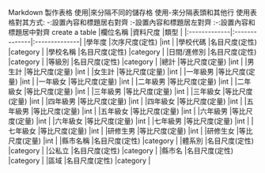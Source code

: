 Markdown 製作表格
使用|來分隔不同的儲存格
使用-來分隔表頭和其他行
使用表格對其方式:
-:設置內容和標題居右對齊
:-設置內容和標題居左對齊
:-:設置內容和標題居中對齊
create a table
|欄位名稱       |資料尺度        |類型          |
|:-------------|:--------------|:--------------|
|學年度         |次序尺度(定性)  |int            |
|學校代碼       |名目尺度(定性)  |category       |
|學校名稱       |名目尺度(定性)  |category       |
|日間/進修別    |名目尺度(定性)  |category       |
|等級別         |名目尺度(定性)  |category       |
|總計           |等比尺度(定量)  |int            |
|男生計         |等比尺度(定量)  |int            |
|女生計         |等比尺度(定量)  |int            |
|一年級男       |等比尺度(定量)  |int            |
|一年級女       |等比尺度(定量)  |int            |
|二年級男       |等比尺度(定量)  |int            |
|二年級女       |等比尺度(定量)  |int            |
|三年級男       |等比尺度(定量)  |int            |
|三年級女       |等比尺度(定量)  |int            |
|四年級男       |等比尺度(定量)  |int            |
|四年級女       |等比尺度(定量)  |int            |
|五年級男       |等比尺度(定量)  |int            |
|五年級女       |等比尺度(定量)  |int            |
|六年級男       |等比尺度(定量)  |int            |
|六年級女       |等比尺度(定量)  |int            |
|七年級男       |等比尺度(定量)  |int            |
|七年級女       |等比尺度(定量)  |int            |
|研修生男       |等比尺度(定量)  |int            |
|研修生女       |等比尺度(定量)  |int            |
|縣市名稱       |名目尺度(定性)  |category       |
|體系別         |名目尺度(定性)  |category       |
|公私立         |名目尺度(定性)  |category       |
|縣市名         |名目尺度(定性)  |category       |
|區域           |名目尺度(定性)  |category       |







